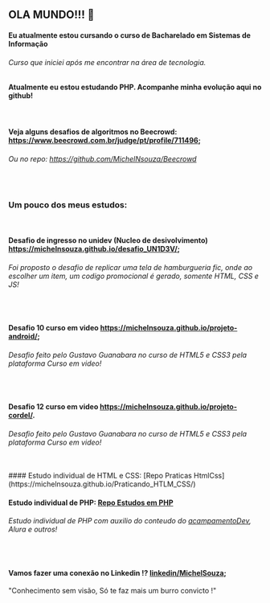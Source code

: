 ## OLA MUNDO!!! 👋
#### Eu atualmente estou cursando o curso de Bacharelado em Sistemas de Informação
###### Curso que iniciei após me encontrar na área de tecnologia.
#### Atualmente eu estou estudando PHP. Acompanhe minha evolução aqui no github!

<br/>

#### Veja alguns desafios de algoritmos no Beecrowd:          https://www.beecrowd.com.br/judge/pt/profile/711496;
###### Ou no repo: https://github.com/MichelNsouza/Beecrowd

<br/>

### Um pouco dos meus estudos:

<br/>

#### Desafio de ingresso no unidev (Nucleo de desivolvimento) https://michelnsouza.github.io/desafio_UN1D3V/;
###### Foi proposto o desafio de replicar uma tela de hamburgueria fic, onde ao escolher um item, um codigo promocional é gerado, somente HTML, CSS e JS!

<br/>

#### Desafio 10 curso em video                                https://michelnsouza.github.io/projeto-android/;
###### Desafio feito pelo Gustavo Guanabara no curso de HTML5 e CSS3 pela plataforma Curso em video!

<br/>

#### Desafio 12 curso em video                                https://michelnsouza.github.io/projeto-cordel/.
###### Desafio feito pelo Gustavo Guanabara no curso de HTML5 e CSS3 pela plataforma Curso em video!

<br/>
#### Estudo individual de HTML e CSS: [Repo Praticas HtmlCss](https://michelnsouza.github.io/Praticando_HTLM_CSS/)

#### Estudo individual de PHP: [Repo Estudos em PHP](https://github.com/MichelNsouza/PHP)
###### Estudo individual de PHP com auxilio do conteudo do  [acampamentoDev](https://acampamentodev.hashnode.dev/), Alura e outros!

<br/>

#### Vamos fazer uma conexão no Linkedin !?                            [linkedin/MichelSouza](https://www.linkedin.com/in/michel-n-souza/);
"Conhecimento sem visão, Só te faz mais um burro convicto !"


<!--
**MichelNsouza/MichelNsouza** is a ✨ _special_ ✨ repository because its `README.md` (this file) appears on your GitHub profile.

Here are some ideas to get you started:

- 🔭 I’m currently working on ...
- 🌱 I’m currently learning ...
- 👯 I’m looking to collaborate on ...
- 🤔 I’m looking for help with ...
- 💬 Ask me about ...
- 📫 How to reach me: ...
- 😄 Pronouns: ...
- ⚡ Fun fact: ...
-->
